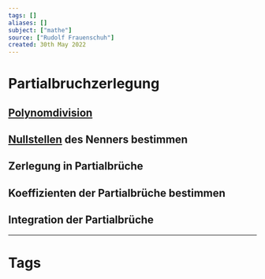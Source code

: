 ```yaml
---
tags: []
aliases: []
subject: ["mathe"]
source: ["Rudolf Frauenschuh"]
created: 30th May 2022
---
```


# Partialbruchzerlegung
## [Polynomdivision](Polynomdivision.md)
## [Nullstellen](Nullstelle.md) des Nenners bestimmen
## Zerlegung in Partialbrüche
## Koeffizienten der Partialbrüche bestimmen
## Integration der Partialbrüche

---
# Tags
